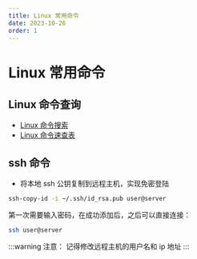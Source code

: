 ```yaml
---
title: Linux 常用命令
date: 2023-10-26
order: 1
---
```


# Linux 常用命令

## Linux 命令查询

- [Linux 命令搜索](https://git.io/linux)
- [Linux 命令速查表](https://wangchujiang.com/reference/docs/linux-command.html)

## ssh 命令

- 将本地 ssh 公钥复制到远程主机，实现免密登陆

```bash
ssh-copy-id -i ~/.ssh/id_rsa.pub user@server
```

第一次需要输入密码，在成功添加后，之后可以直接连接：

```bash
ssh user@server
```

:::warning 注意：
记得修改远程主机的用户名和 ip 地址
:::